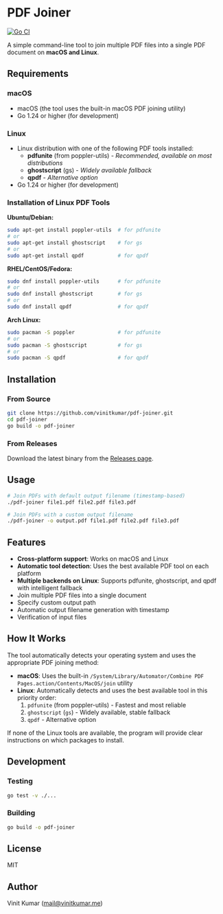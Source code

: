 # PDF Joiner

[![Go CI](https://github.com/vinitkumar/pdf-joiner/actions/workflows/ci.yml/badge.svg)](https://github.com/vinitkumar/pdf-joiner/actions/workflows/ci.yml)

A simple command-line tool to join multiple PDF files into a single PDF document on **macOS and Linux**.

## Requirements

### macOS
- macOS (the tool uses the built-in macOS PDF joining utility)
- Go 1.24 or higher (for development)

### Linux
- Linux distribution with one of the following PDF tools installed:
  - **pdfunite** (from poppler-utils) - *Recommended, available on most distributions*
  - **ghostscript** (gs) - *Widely available fallback*
  - **qpdf** - *Alternative option*
- Go 1.24 or higher (for development)

### Installation of Linux PDF Tools

**Ubuntu/Debian:**
```bash
sudo apt-get install poppler-utils  # for pdfunite
# or
sudo apt-get install ghostscript    # for gs
# or
sudo apt-get install qpdf           # for qpdf
```

**RHEL/CentOS/Fedora:**
```bash
sudo dnf install poppler-utils      # for pdfunite
# or
sudo dnf install ghostscript        # for gs
# or
sudo dnf install qpdf               # for qpdf
```

**Arch Linux:**
```bash
sudo pacman -S poppler              # for pdfunite
# or
sudo pacman -S ghostscript          # for gs
# or
sudo pacman -S qpdf                 # for qpdf
```

## Installation

### From Source

```bash
git clone https://github.com/vinitkumar/pdf-joiner.git
cd pdf-joiner
go build -o pdf-joiner
```

### From Releases

Download the latest binary from the [Releases page](https://github.com/vinitkumar/pdf-joiner/releases).

## Usage

```bash
# Join PDFs with default output filename (timestamp-based)
./pdf-joiner file1.pdf file2.pdf file3.pdf

# Join PDFs with a custom output filename
./pdf-joiner -o output.pdf file1.pdf file2.pdf file3.pdf
```

## Features

- **Cross-platform support**: Works on macOS and Linux
- **Automatic tool detection**: Uses the best available PDF tool on each platform
- **Multiple backends on Linux**: Supports pdfunite, ghostscript, and qpdf with intelligent fallback
- Join multiple PDF files into a single document
- Specify custom output path
- Automatic output filename generation with timestamp
- Verification of input files

## How It Works

The tool automatically detects your operating system and uses the appropriate PDF joining method:

- **macOS**: Uses the built-in `/System/Library/Automator/Combine PDF Pages.action/Contents/MacOS/join` utility
- **Linux**: Automatically detects and uses the best available tool in this priority order:
  1. `pdfunite` (from poppler-utils) - Fastest and most reliable
  2. `ghostscript` (`gs`) - Widely available, stable fallback
  3. `qpdf` - Alternative option

If none of the Linux tools are available, the program will provide clear instructions on which packages to install.

## Development

### Testing

```bash
go test -v ./...
```

### Building

```bash
go build -o pdf-joiner
```

## License

MIT

## Author

Vinit Kumar  (mail@vinitkumar.me)
